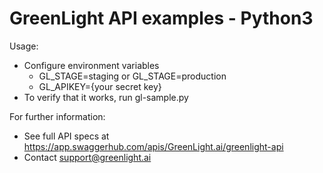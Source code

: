 GreenLight API examples - Python3
=================================

Usage:
 - Configure environment variables 
   - GL_STAGE=staging or GL_STAGE=production
   - GL_APIKEY={your secret key}
 - To verify that it works, run gl-sample.py

For further information:
 - See full API specs at https://app.swaggerhub.com/apis/GreenLight.ai/greenlight-api
 - Contact support@greenlight.ai
